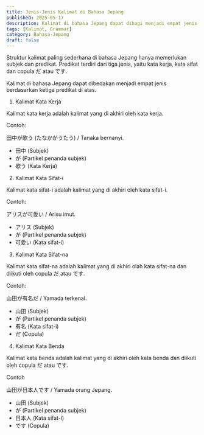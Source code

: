 ```yaml
---
title: Jenis-Jenis Kalimat di Bahasa Jepang
published: 2025-05-17
description: Kalimat di bahasa Jepang dapat dibagi menjadi empat jenis berdasarkan predikatnya
tags: [Kalimat, Grammar]
category: Bahasa-Jepang
draft: false
---
```


Struktur kalimat paling sederhana di bahasa Jepang hanya memerlukan subjek dan predikat. Predikat terdiri dari tiga jenis, yaitu kata kerja, kata sifat dan copula だ atau です.

Kalimat di bahasa Jepang dapat dibedakan menjadi empat jenis berdasarkan ketiga predikat di atas. 


1. Kalimat Kata Kerja 

Kalimat kata kerja adalah kalimat yang di akhiri oleh kata kerja. 

Contoh: 

田中が歌う (たなかがうたう) / Tanaka bernanyi.

- 田中 (Subjek)
- が (Partikel penanda subjek)
- 歌う (Kata Kerja)

2. Kalimat Kata Sifat-i 

Kalimat kata sifat-i adalah kalimat yang di akhiri oleh kata sifat-i. 

Contoh: 

アリスが可愛い / Arisu imut.

- アリス (Subjek)
- が (Partikel penanda subjek)
- 可愛い (Kata sifat-i)

3. Kalimat Kata Sifat-na 

Kalimat kata sifat-na adalah kalimat yang di akhiri olah kata sifat-na dan diikuti oleh copula だ atau です. 

Contoh: 

山田が有名だ / Yamada terkenal.

- 山田 (Subjek)
- が (Partikel penanda subjek)
- 有名 (Kata sifat-i)
- だ (Copula)

4. Kalimat Kata Benda 

Kalimat kata benda adalah kalimat yang di akhiri oleh kata benda dan diikuti oleh copula だ atau です. 

Contoh 

山田が日本人です / Yamada orang Jepang.

- 山田 (Subjek)
- が (Partikel penanda subjek)
- 日本人 (Kata sifat-i)
- です (Copula)